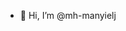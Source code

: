 - 👋 Hi, I’m @mh-manyielj

<!---
mh-manyielj/mh-manyielj is a ✨ special ✨ repository because its `README.md` (this file) appears on your GitHub profile.
You can click the Preview link to take a look at your changes.
--->
